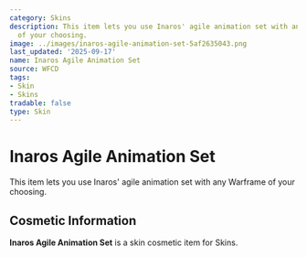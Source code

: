 ```yaml
---
category: Skins
description: This item lets you use Inaros' agile animation set with any Warframe
  of your choosing.
image: ../images/inaros-agile-animation-set-5af2635043.png
last_updated: '2025-09-17'
name: Inaros Agile Animation Set
source: WFCD
tags:
- Skin
- Skins
tradable: false
type: Skin
---
```


# Inaros Agile Animation Set

This item lets you use Inaros' agile animation set with any Warframe of your choosing.

## Cosmetic Information

**Inaros Agile Animation Set** is a skin cosmetic item for Skins.

